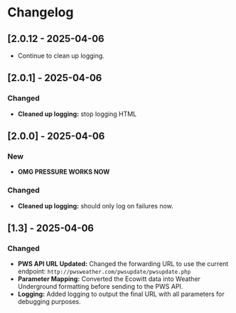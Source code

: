 # Changelog

## [2.0.12 - 2025-04-06
- Continue to clean up logging.

## [2.0.1] - 2025-04-06
### Changed
- **Cleaned up logging:** stop logging HTML

## [2.0.0] - 2025-04-06
### New
- **OMG PRESSURE WORKS NOW**
### Changed
- **Cleaned up logging:** should only log on failures now.

## [1.3] - 2025-04-06
### Changed
- **PWS API URL Updated:** Changed the forwarding URL to use the current endpoint:
  `http://pwsweather.com/pwsupdate/pwsupdate.php`
- **Parameter Mapping:** Converted the Ecowitt data into Weather Underground formatting before sending to the PWS API.
- **Logging:** Added logging to output the final URL with all parameters for debugging purposes.

